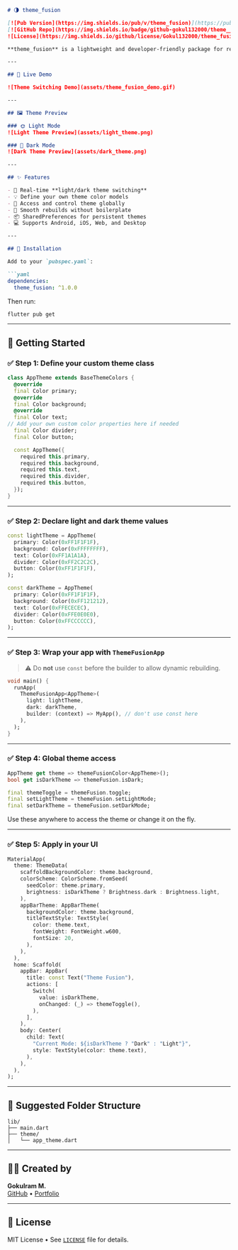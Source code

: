 ```markdown
# 🌗 theme_fusion

[![Pub Version](https://img.shields.io/pub/v/theme_fusion)](https://pub.dev/packages/theme_fusion)
[![GitHub Repo](https://img.shields.io/badge/github-gokul132000/theme__fusion-blue?logo=github)](https://github.com/Gokul132000/theme_fusion)
![License](https://img.shields.io/github/license/Gokul132000/theme_fusion)

**theme_fusion** is a lightweight and developer-friendly package for real-time dynamic theme switching between **Light** and **Dark** modes — built with ❤️ by [Gokulram M.](https://github.com/Gokul132000)

---

## 🎥 Live Demo

![Theme Switching Demo](assets/theme_fusion_demo.gif)

---

## 🖼️ Theme Preview

### 🌞 Light Mode  
![Light Theme Preview](assets/light_theme.png)

### 🌚 Dark Mode  
![Dark Theme Preview](assets/dark_theme.png)

---

## ✨ Features

- 🔁 Real-time **light/dark theme switching**
- 💡 Define your own theme color models
- 🧠 Access and control theme globally
- 🧊 Smooth rebuilds without boilerplate
- 📦 SharedPreferences for persistent themes
- 💻 Supports Android, iOS, Web, and Desktop

---

## 🚀 Installation

Add to your `pubspec.yaml`:

```yaml
dependencies:
  theme_fusion: ^1.0.0
```

Then run:

```bash
flutter pub get
```

---

## 🧪 Getting Started

### ✅ Step 1: Define your custom theme class

```dart
class AppTheme extends BaseThemeColors {
  @override
  final Color primary;
  @override
  final Color background;
  @override
  final Color text;
// Add your own custom color properties here if needed
  final Color divider;
  final Color button;

  const AppTheme({
    required this.primary,
    required this.background,
    required this.text,
    required this.divider,
    required this.button,
  });
}
```

---

### ✅ Step 2: Declare light and dark theme values

```dart
const lightTheme = AppTheme(
  primary: Color(0xFF1F1F1F),
  background: Color(0xFFFFFFFF),
  text: Color(0xFF1A1A1A),
  divider: Color(0xFF2C2C2C),
  button: Color(0xFF1F1F1F),
);

const darkTheme = AppTheme(
  primary: Color(0xFF1F1F1F),
  background: Color(0xFF121212),
  text: Color(0xFFECECEC),
  divider: Color(0xFFE0E0E0),
  button: Color(0xFFCCCCCC),
);
```

---

### ✅ Step 3: Wrap your app with `ThemeFusionApp`

> ⚠️ Do **not** use `const` before the builder to allow dynamic rebuilding.

```dart
void main() {
  runApp(
    ThemeFusionApp<AppTheme>(
      light: lightTheme,
      dark: darkTheme,
      builder: (context) => MyApp(), // don't use const here
    ),
  );
}
```

---

### ✅ Step 4: Global theme access

```dart
AppTheme get theme => themeFusionColor<AppTheme>();
bool get isDarkTheme => themeFusion.isDark;

final themeToggle = themeFusion.toggle;
final setLightTheme = themeFusion.setLightMode;
final setDarkTheme = themeFusion.setDarkMode;
```

Use these anywhere to access the theme or change it on the fly.

---

### ✅ Step 5: Apply in your UI

```dart
MaterialApp(
  theme: ThemeData(
    scaffoldBackgroundColor: theme.background,
    colorScheme: ColorScheme.fromSeed(
      seedColor: theme.primary,
      brightness: isDarkTheme ? Brightness.dark : Brightness.light,
    ),
    appBarTheme: AppBarTheme(
      backgroundColor: theme.background,
      titleTextStyle: TextStyle(
        color: theme.text,
        fontWeight: FontWeight.w600,
        fontSize: 20,
      ),
    ),
  ),
  home: Scaffold(
    appBar: AppBar(
      title: const Text("Theme Fusion"),
      actions: [
        Switch(
          value: isDarkTheme,
          onChanged: (_) => themeToggle(),
        ),
      ],
    ),
    body: Center(
      child: Text(
        "Current Mode: ${isDarkTheme ? "Dark" : "Light"}",
        style: TextStyle(color: theme.text),
      ),
    ),
  ),
);
```

---

## 📁 Suggested Folder Structure

```
lib/
├── main.dart
├── theme/
│   └── app_theme.dart
```

---

## 👨‍💻 Created by

**Gokulram M.**  
[GitHub](https://github.com/Gokul132000) • [Portfolio](https://gokul132000.github.io)

---

## 📄 License

MIT License • See [`LICENSE`](LICENSE) file for details.